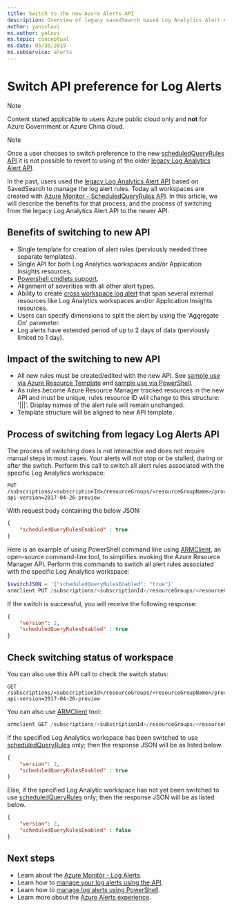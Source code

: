 ```yaml
---
title: Switch to the new Azure Alerts API
description: Overview of legacy savedSearch based Log Analytics Alert API and process to switch alert rules to new ScheduledQueryRules API, with details addressing common customer concerns.
author: yanivlavi
ms.author: yalavi
ms.topic: conceptual
ms.date: 05/30/2019
ms.subservice: alerts
---
```

# Switch API preference for Log Alerts

> [!NOTE]
> Content stated applicable to users Azure public cloud only and **not** for Azure Government or Azure China cloud.  

> [!NOTE]
> Once a user chooses to switch preference to the new [scheduledQueryRules API](/rest/api/monitor/scheduledqueryrules) it is not possible to revert to using of the older [legacy Log Analytics Alert API](api-alerts.md).

In the past, users used the [legacy Log Analytics Alert API](api-alerts.md) based on SavedSearch to manage the log alert rules. Today all workspaces are created with [Azure Monitor - ScheduledQueryRules API](/rest/api/monitor/scheduledqueryrules). In this article, we will describe the benefits for that process, and the process of switching from the legacy Log Analytics Alert API to the newer API.

## Benefits of switching to new API

- Single template for creation of alert rules (perviously needed three separate templates).
- Single API for both Log Analytics workspaces and/or Application Insights resources.
- [Powershell cmdlets support](alerts-log.md#managing-log-alerts-using-powershell).
- Alignment of severities with all other alert types.
- Ability to create [cross workspace log alert](../log-query/cross-workspace-query.md) that span several external resources like Log Analytics workspaces and/or Application Insights resources.
- Users can specify dimensions to split the alert by using the 'Aggregate On' parameter.
- Log alerts have extended period of up to 2 days of data (perviously limited to 1 day).

## Impact of the switching to new API

- All new rules must be created/edited with the new API. See [sample use via Azure Resource Template](alerts-log.md#managing-log-alerts-using-azure-resource-template) and [sample use via PowerShell](alerts-log.md#managing-log-alerts-using-powershell).
- As rules become Azure Resource Manager tracked resources in the new API and must be unique, rules resource ID will change to this structure: '<WorkspaceName>|<savedSearchId>|<scheduleId>|<ActionId>'. Display names of the alert rule will remain unchanged.
- Template structure will be aligned to new API template.

## Process of switching from legacy Log Alerts API

The process of switching does is not interactive and does not require manual steps in most cases. Your alerts will not stop or be stalled, during or after the switch.
Perform this call to switch all alert rules associated with the specific Log Analytics workspace:

```
PUT /subscriptions/<subscriptionId>/resourceGroups/<resourceGroupName>/providers/Microsoft.OperationalInsights/workspaces/<workspaceName>/alertsversion?api-version=2017-04-26-preview
```

With request body containing the below JSON:

```json
{
    "scheduledQueryRulesEnabled" : true
}
```

Here is an example of using PowerShell command line using [ARMClient](https://github.com/projectkudu/ARMClient), an open-source command-line tool, to simplifies invoking the Azure Resource Manager API. Perform this commands to switch all alert rules associated with the specific Log Analytics workspace:

```powershell
$switchJSON = '{"scheduledQueryRulesEnabled": "true"}'
armclient PUT /subscriptions/<subscriptionId>/resourceGroups/<resourceGroupName>/providers/Microsoft.OperationalInsights/workspaces/<workspaceName>/alertsversion?api-version=2017-04-26-preview $switchJSON
```

If the switch is successful, you will receive the following response:

```json
{
    "version": 2,
    "scheduledQueryRulesEnabled" : true
}
```

## Check switching status of workspace

You can also use this API call to check the switch status:

```
GET /subscriptions/<subscriptionId>/resourceGroups/<resourceGroupName>/providers/Microsoft.OperationalInsights/workspaces/<workspaceName>/alertsversion?api-version=2017-04-26-preview
```

You can also use [ARMClient](https://github.com/projectkudu/ARMClient) tool:

```powershell
armclient GET /subscriptions/<subscriptionId>/resourceGroups/<resourceGroupName>/providers/Microsoft.OperationalInsights/workspaces/<workspaceName>/alertsversion?api-version=2017-04-26-preview
```

If the specified Log Analytics workspace has been switched to use [scheduledQueryRules](/rest/api/monitor/scheduledqueryrules) only; then the response JSON will be as listed below.

```json
{
    "version": 2,
    "scheduledQueryRulesEnabled" : true
}
```
Else, if the specified Log Analytic workspace has not yet been switched to use [scheduledQueryRules](/rest/api/monitor/scheduledqueryrules) only; then the response JSON will be as listed below.

```json
{
    "version": 2,
    "scheduledQueryRulesEnabled" : false
}
```

## Next steps

- Learn about the [Azure Monitor - Log Alerts](alerts-unified-log.md).
- Learn how to [manage your log alerts using the API](alerts-log.md#managing-log-alerts-using-azure-resource-template).
- Learn how to [manage log alerts using PowerShell](alerts-log.md#managing-log-alerts-using-powershell).
- Learn more about the [Azure Alerts experience](./alerts-overview.md).
